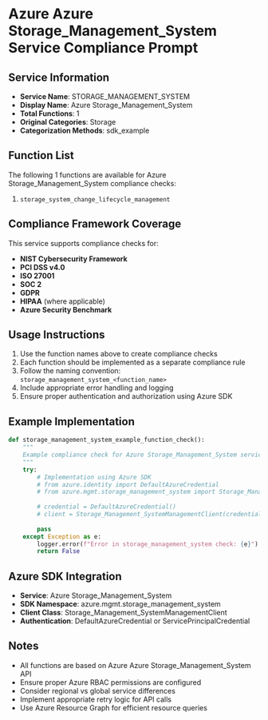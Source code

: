 # Azure Azure Storage_Management_System Service Compliance Prompt

## Service Information
- **Service Name**: STORAGE_MANAGEMENT_SYSTEM
- **Display Name**: Azure Storage_Management_System
- **Total Functions**: 1
- **Original Categories**: Storage
- **Categorization Methods**: sdk_example

## Function List
The following 1 functions are available for Azure Storage_Management_System compliance checks:

1. `storage_system_change_lifecycle_management`


## Compliance Framework Coverage
This service supports compliance checks for:
- **NIST Cybersecurity Framework**
- **PCI DSS v4.0**
- **ISO 27001**
- **SOC 2**
- **GDPR**
- **HIPAA** (where applicable)
- **Azure Security Benchmark**

## Usage Instructions
1. Use the function names above to create compliance checks
2. Each function should be implemented as a separate compliance rule
3. Follow the naming convention: `storage_management_system_<function_name>`
4. Include appropriate error handling and logging
5. Ensure proper authentication and authorization using Azure SDK

## Example Implementation
```python
def storage_management_system_example_function_check():
    """
    Example compliance check for Azure Storage_Management_System service
    """
    try:
        # Implementation using Azure SDK
        # from azure.identity import DefaultAzureCredential
        # from azure.mgmt.storage_management_system import Storage_Management_SystemManagementClient
        
        # credential = DefaultAzureCredential()
        # client = Storage_Management_SystemManagementClient(credential, subscription_id)
        
        pass
    except Exception as e:
        logger.error(f"Error in storage_management_system check: {e}")
        return False
```

## Azure SDK Integration
- **Service**: Azure Storage_Management_System
- **SDK Namespace**: azure.mgmt.storage_management_system
- **Client Class**: Storage_Management_SystemManagementClient
- **Authentication**: DefaultAzureCredential or ServicePrincipalCredential

## Notes
- All functions are based on Azure Azure Storage_Management_System API
- Ensure proper Azure RBAC permissions are configured
- Consider regional vs global service differences
- Implement appropriate retry logic for API calls
- Use Azure Resource Graph for efficient resource queries
